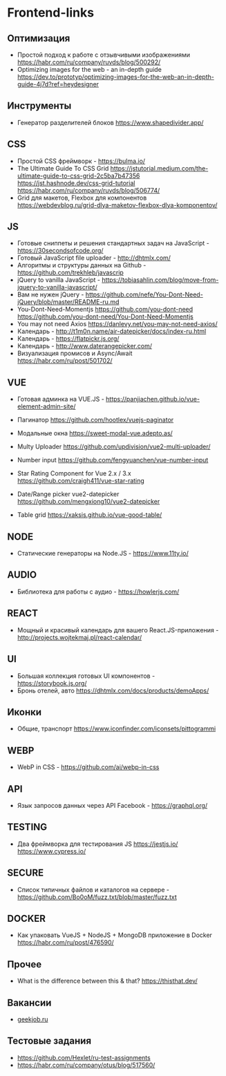 # Frontend-links

## Оптимизация
* Простой подход к работе с отзывчивыми изображениями https://habr.com/ru/company/ruvds/blog/500292/
* Optimizing images for the web - an in-depth guide https://dev.to/prototyp/optimizing-images-for-the-web-an-in-depth-guide-4j7d?ref=heydesigner

## Инструменты
* Генератор разделителей блоков  https://www.shapedivider.app/

## CSS
* Простой CSS фреймворк - https://bulma.io/
* The Ultimate Guide To CSS Grid  https://jstutorial.medium.com/the-ultimate-guide-to-css-grid-2c5ba7b47356  https://jst.hashnode.dev/css-grid-tutorial  https://habr.com/ru/company/ruvds/blog/506774/
* Grid для макетов, Flexbox для компонентов https://webdevblog.ru/grid-dlya-maketov-flexbox-dlya-komponentov/

## JS

* Готовые сниппеты и решения стандартных задач на JavaScript - https://30secondsofcode.org/
* Готовый JavaScript file uploader - http://dhtmlx.com/
* Алгоритмы и структуры данных на Github - https://github.com/trekhleb/javascrip
* jQuery to vanilla JavaScript - https://tobiasahlin.com/blog/move-from-jquery-to-vanilla-javascript/
* Вам не нужен jQuery - https://github.com/nefe/You-Dont-Need-jQuery/blob/master/README-ru.md
* You-Dont-Need-Momentjs https://github.com/you-dont-need https://github.com/you-dont-need/You-Dont-Need-Momentjs
* You may not need Axios https://danlevy.net/you-may-not-need-axios/
* Календарь - http://t1m0n.name/air-datepicker/docs/index-ru.html
* Календарь - https://flatpickr.js.org/
* Календарь - http://www.daterangepicker.com/
* Визуализация промисов и Async/Await https://habr.com/ru/post/501702/

## VUE
* Готовая админка на VUE.JS - https://panjiachen.github.io/vue-element-admin-site/

* Пагинатор https://github.com/hootlex/vuejs-paginator
* Модальные окна https://sweet-modal-vue.adepto.as/
* Multy Uploader  https://github.com/updivision/vue2-multi-uploader/
* Number input https://github.com/fengyuanchen/vue-number-input
* Star Rating Component for Vue 2.x / 3.x https://github.com/craigh411/vue-star-rating
* Date/Range picker vue2-datepicker https://github.com/mengxiong10/vue2-datepicker
* Table grid https://xaksis.github.io/vue-good-table/


## NODE
* Статические генераторы на Node.JS -  https://www.11ty.io/


## AUDIO
* Библиотека для работы с аудио - https://howlerjs.com/


## REACT
* Мощный и красивый календарь для вашего React.JS-приложения - http://projects.wojtekmaj.pl/react-calendar/


## UI
* Большая коллекция готовых UI компонентов - https://storybook.js.org/
* Бронь отелей, авто https://dhtmlx.com/docs/products/demoApps/

## Иконки
* Общие, транспорт https://www.iconfinder.com/iconsets/pittogrammi

## WEBP
* WebP in CSS - https://github.com/ai/webp-in-css

## API
* Язык запросов данных через API Facebook - https://graphql.org/


## TESTING

* Два фреймворка для тестирования JS 
https://jestjs.io/
https://www.cypress.io/


## SECURE
* Список типичных файлов и каталогов на сервере - https://github.com/Bo0oM/fuzz.txt/blob/master/fuzz.txt

## DOCKER
* Как упаковать VueJS + NodeJS + MongoDB приложение в Docker https://habr.com/ru/post/476590/

## Прочее
* What is the difference between this & that? https://thisthat.dev/


## Вакансии
* [geekjob.ru](https://geekjob.ru/)

## Тестовые задания
* https://github.com/Hexlet/ru-test-assignments
* https://habr.com/ru/company/otus/blog/517560/
